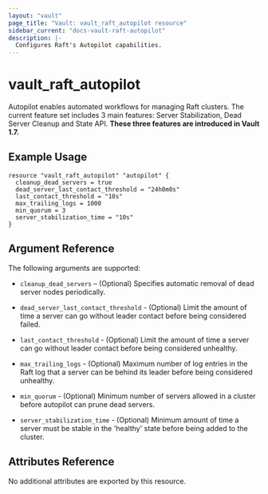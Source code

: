 ```yaml
---
layout: "vault"
page_title: "Vault: vault_raft_autopilot resource"
sidebar_current: "docs-vault-raft-autopilot"
description: |-
  Configures Raft's Autopilot capabilities.
---
```


# vault\_raft\_autopilot

Autopilot enables automated workflows for managing Raft clusters. The 
current feature set includes 3 main features: Server Stabilization, Dead 
Server Cleanup and State API. **These three features are introduced in 
Vault 1.7.**

## Example Usage

```hcl
resource "vault_raft_autopilot" "autopilot" {
  cleanup_dead_servers = true
  dead_server_last_contact_threshold = "24h0m0s"
  last_contact_threshold = "10s"
  max_trailing_logs = 1000
  min_quorum = 3
  server_stabilization_time = "10s"
}
```

## Argument Reference

The following arguments are supported:

- `cleanup_dead_servers` – (Optional) Specifies automatic removal of dead server 
nodes periodically.

- `dead_server_last_contact_threshold` - (Optional) Limit the amount of time a 
server can go without leader contact before being considered failed.

- `last_contact_threshold` - (Optional) Limit the amount of time a server can go 
without leader contact before being considered unhealthy.

- `max_trailing_logs` - (Optional) Maximum number of log entries in the Raft log 
that a server can be behind its leader before being considered unhealthy.

- `min_quorum` - (Optional) Minimum number of servers allowed in a cluster before 
autopilot can prune dead servers.

- `server_stabilization_time` - (Optional) Minimum amount of time a server must be 
stable in the 'healthy' state before being added to the cluster.

## Attributes Reference

No additional attributes are exported by this resource.
